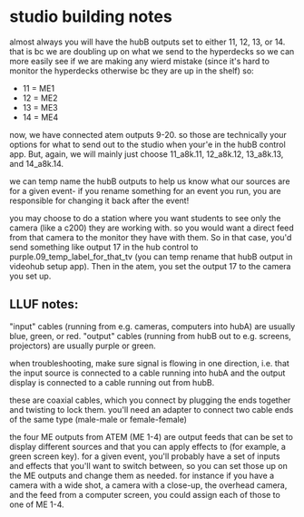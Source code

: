 # studio building notes


almost always you will have the hubB outputs set to either 11, 12, 13, or 14. that is bc we are doubling up on what we send to the hyperdecks so we can more easily see if we are making any wierd mistake (since it's hard to monitor the hyperdecks otherwise bc they are up in the shelf) so:
* 11 = ME1
* 12 = ME2
* 13 = ME3
* 14 = ME4

now, we have connected atem outputs 9-20. so those are technically your options for what to send out to the studio when your'e in the hubB control app. But, again, we will mainly just choose 11_a8k.11, 12_a8k.12, 13_a8k.13, and 14_a8k.14.

we can temp name the hubB outputs to help us know what our sources are for a given event- if you rename something for an event you run, you are responsible for changing it back after the event! 

you may choose to do a station where you want students to see only the camera (like a c200) they are working with. so you would want a direct feed from that camera to the monitor they have with them. So in that case, you'd send something like output 17 in the hub control to purple.09_temp_label_for_that_tv (you can temp rename that hubB output in videohub setup app). Then in the atem, you set the output 17 to the camera you set up.


## LLUF notes:
"input" cables (running from e.g. cameras, computers into hubA) are usually blue, green, or red. "output" cables (running from hubB out to e.g. screens, projectors) are usually purple or green.

when troubleshooting, make sure signal is flowing in one direction, i.e. that the input source is connected to a cable running into hubA and the output display is connected to a cable running out from hubB.

these are coaxial cables, which you connect by plugging the ends together and twisting to lock them. you'll need an adapter to connect two cable ends of the same type (male-male or female-female)

the four ME outputs from ATEM (ME 1-4) are output feeds that can be set to display different sources and that you can apply effects to (for example, a green screen key). for a given event, you'll probably have a set of inputs and effects that you'll want to switch between, so you can set those up on the ME outputs and change them as needed. for instance if you have a camera with a wide shot, a camera with a close-up, the overhead camera, and the feed from a computer screen, you could assign each of those to one of ME 1-4.